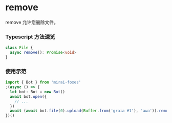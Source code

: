 # remove

remove 允许您删除文件。

### Typescript 方法速览

```typescript
class File {
  async remove(): Promise<void>
}
```

### 使用示范

```typescript
import { Bot } from 'mirai-foxes'
;(async () => {
  let bot: Bot = new Bot()
  await bot.open({
    // ...
  })
  await (await bot.file(0).upload(Buffer.from('graia #1'), 'awa')).remove() // 上传文件后删除
})()
```

